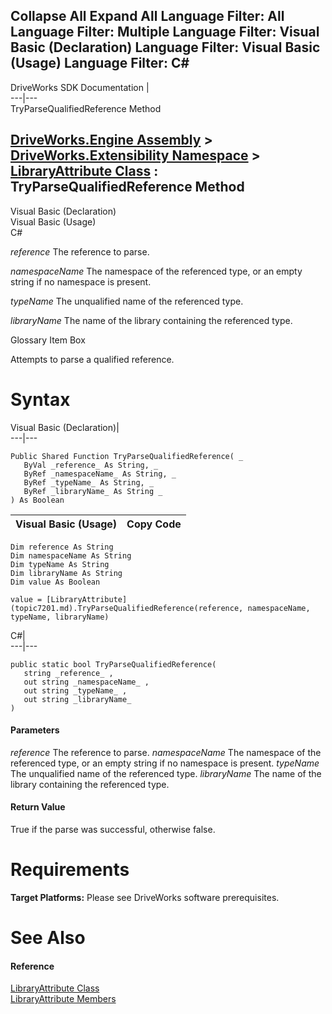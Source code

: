        

 Collapse All Expand All  Language Filter: All  Language Filter: Multiple  Language Filter: Visual Basic (Declaration) Language Filter: Visual Basic (Usage) Language Filter: C#  
---  
DriveWorks SDK Documentation  |   
---|---  
TryParseQualifiedReference Method   
  
[DriveWorks.Engine Assembly](topic2156.md) > [DriveWorks.Extensibility Namespace](topic7150.md) > [LibraryAttribute Class](topic7201.md) : TryParseQualifiedReference Method  
---  
  
Visual Basic (Declaration)    
Visual Basic (Usage)    
C# 

_reference_
    The reference to parse.

_namespaceName_
    The namespace of the referenced type, or an empty string if no namespace is present.

_typeName_
    The unqualified name of the referenced type.

_libraryName_
    The name of the library containing the referenced type.

Glossary Item Box

Attempts to parse a qualified reference. 

# Syntax

Visual Basic (Declaration)|   
---|---  
      
    
    Public Shared Function TryParseQualifiedReference( _
       ByVal _reference_ As String, _
       ByRef _namespaceName_ As String, _
       ByRef _typeName_ As String, _
       ByRef _libraryName_ As String _
    ) As Boolean  
  
Visual Basic (Usage)| Copy Code  
---|---  
      
    
    Dim reference As String
    Dim namespaceName As String
    Dim typeName As String
    Dim libraryName As String
    Dim value As Boolean
     
    value = [LibraryAttribute](topic7201.md).TryParseQualifiedReference(reference, namespaceName, typeName, libraryName)  
  
C#|   
---|---  
      
    
    public static bool TryParseQualifiedReference( 
       string _reference_ ,
       out string _namespaceName_ ,
       out string _typeName_ ,
       out string _libraryName_
    )  
  
#### Parameters

 _reference_
    The reference to parse.
_namespaceName_
    The namespace of the referenced type, or an empty string if no namespace is present.
_typeName_
    The unqualified name of the referenced type.
_libraryName_
    The name of the library containing the referenced type.

#### Return Value

True if the parse was successful, otherwise false.

# Requirements

**Target Platforms:** Please see DriveWorks software prerequisites.

# See Also

#### Reference

[LibraryAttribute Class](topic7201.md)   
[LibraryAttribute Members](topic7202.md)


